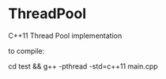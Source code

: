 # ThreadPool
C++11 Thread Pool implementation 

to compile:

cd test && g++ -pthread -std=c++11 main.cpp

